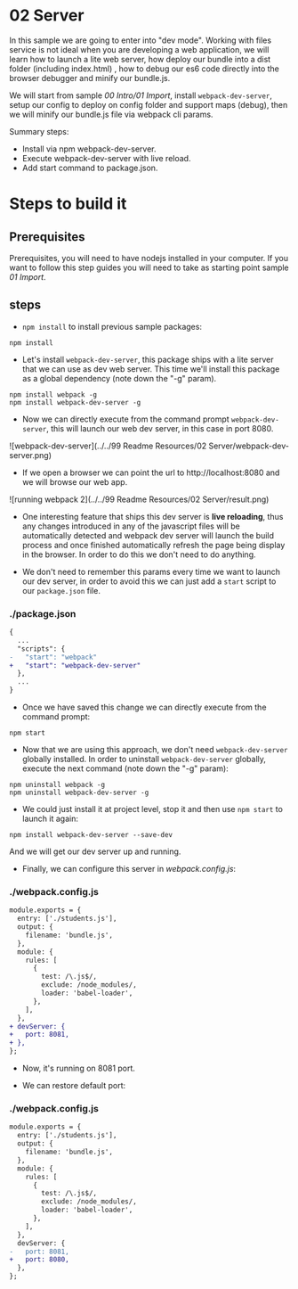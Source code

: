 # 02 Server

In this sample we are going to enter into "dev mode". Working with files service
is not ideal when you are developing a web application, we will learn how to launch
a lite web server, how deploy our bundle into a dist folder (including index.html)
, how to debug our es6 code directly into the browser debugger and minify
our bundle.js.

We will start from sample _00 Intro/01 Import_, install `webpack-dev-server`, setup our config
to deploy on config folder and support maps (debug), then we will minify
our bundle.js file via webpack cli params.

Summary steps:
 - Install via npm webpack-dev-server.
 - Execute webpack-dev-server with live reload.
 - Add start command to package.json.

# Steps to build it

## Prerequisites

Prerequisites, you will need to have nodejs installed in your computer. If you want to follow this step guides you will need to take as starting point sample _01 Import_.

## steps

- `npm install` to install previous sample packages:

```
npm install
```

- Let's install `webpack-dev-server`, this package ships with a lite server that we
can use as dev web server. This time we'll install this package as a global dependency (note down the "-g" param).

```
npm install webpack -g
npm install webpack-dev-server -g
```

- Now we can directly execute from the command prompt `webpack-dev-server`, this
will launch our web dev server, in this case in port 8080.

![webpack-dev-server](../../99 Readme Resources/02 Server/webpack-dev-server.png)

- If we open a browser we can point the url to http://localhost:8080 and we will browse our web app.

![running webpack 2](../../99 Readme Resources/02 Server/result.png)

- One interesting feature that ships this dev server is **live reloading**, thus any changes introduced in any of the javascript files will be automatically detected and webpack dev server will launch the build process and once finished automatically refresh the page being display in the browser. In order to do this we don't need to do anything.

- We don't need to remember this params every time we want to launch our dev
server, in order to avoid this we can just add a `start` script to our `package.json` file.

### ./package.json
```diff
{
  ...
  "scripts": {
-   "start": "webpack"
+   "start": "webpack-dev-server"
  },
  ...
}

```

- Once we have saved this change we can directly execute from the command prompt:

```
npm start
```

- Now that we are using this approach, we don't need `webpack-dev-server` globally installed. In order to uninstall `webpack-dev-server` globally, execute the next command (note down the "-g" param):

```
npm uninstall webpack -g
npm uninstall webpack-dev-server -g
```

-  We could just install it at project level, stop it and then use `npm start` to launch it again:

```
npm install webpack-dev-server --save-dev
```

And we will get our dev server up and running.

- Finally, we can configure this server in _webpack.config.js_:

### ./webpack.config.js
```diff
module.exports = {
  entry: ['./students.js'],
  output: {
    filename: 'bundle.js',
  },
  module: {
    rules: [
      {
        test: /\.js$/,
        exclude: /node_modules/,
        loader: 'babel-loader',
      },
    ],
  },
+ devServer: {
+   port: 8081,
+ },
};

```

- Now, it's running on 8081 port.

- We can restore default port:

### ./webpack.config.js
```diff
module.exports = {
  entry: ['./students.js'],
  output: {
    filename: 'bundle.js',
  },
  module: {
    rules: [
      {
        test: /\.js$/,
        exclude: /node_modules/,
        loader: 'babel-loader',
      },
    ],
  },
  devServer: {
-   port: 8081,
+   port: 8080,
  },
};

```

